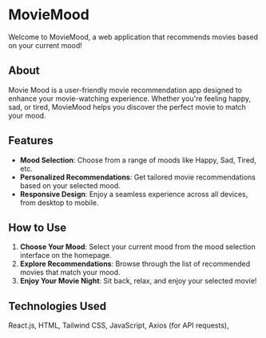 # MovieMood

Welcome to MovieMood, a web application that recommends movies based on your current mood!

## About

Movie Mood is a user-friendly movie recommendation app designed to enhance your movie-watching experience. Whether you're feeling happy, sad, or tired, MovieMood helps you discover the perfect movie to match your mood.

## Features

- **Mood Selection**: Choose from a range of moods like Happy, Sad, Tired, etc.
- **Personalized Recommendations**: Get tailored movie recommendations based on your selected mood.
- **Responsive Design**: Enjoy a seamless experience across all devices, from desktop to mobile.

## How to Use

1. **Choose Your Mood**: Select your current mood from the mood selection interface on the homepage.
2. **Explore Recommendations**: Browse through the list of recommended movies that match your mood.
3. **Enjoy Your Movie Night**: Sit back, relax, and enjoy your selected movie!


## Technologies Used

React.js,
HTML,
Tailwind CSS,
JavaScript,
Axios (for API requests),
